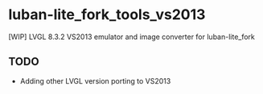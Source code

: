 # luban-lite_fork_tools_vs2013
[WIP] LVGL 8.3.2 VS2013 emulator and image converter for luban-lite_fork  

## TODO  
* Adding other LVGL version porting to VS2013  
